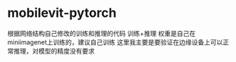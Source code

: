 # mobilevit-pytorch
根据网络结构自己修改的训练和推理的代码
训练+推理
权重是自己在miniimagenet上训练的，建议自己训练
这里我主要是要验证在边缘设备上可以正常推理，对模型的精度没有要求
